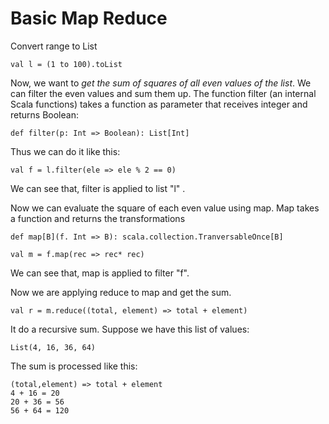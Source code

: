 # Basic Map Reduce

Convert range to List

    val l = (1 to 100).toList

Now, we want to *get the sum of squares of all even values of the list*. We can filter the even
values and sum them up. The function filter (an internal Scala functions)
takes a function as parameter that receives integer and returns Boolean:

    def filter(p: Int => Boolean): List[Int]

Thus we can do it like this:

    val f = l.filter(ele => ele % 2 == 0)

We can see that, filter is applied to list "l" .

Now we can evaluate the square of each even value using map. Map takes a function
and returns the transformations

    def map[B](f. Int => B): scala.collection.TranversableOnce[B]

    val m = f.map(rec => rec* rec)

We can see that, map is applied to filter "f".

Now we are applying reduce to map and get the sum.

    val r = m.reduce((total, element) => total + element)

It do a recursive sum. Suppose we have this list of values:

    List(4, 16, 36, 64)

The sum is processed like this:

    (total,element) => total + element
    4 + 16 = 20
    20 + 36 = 56
    56 + 64 = 120
